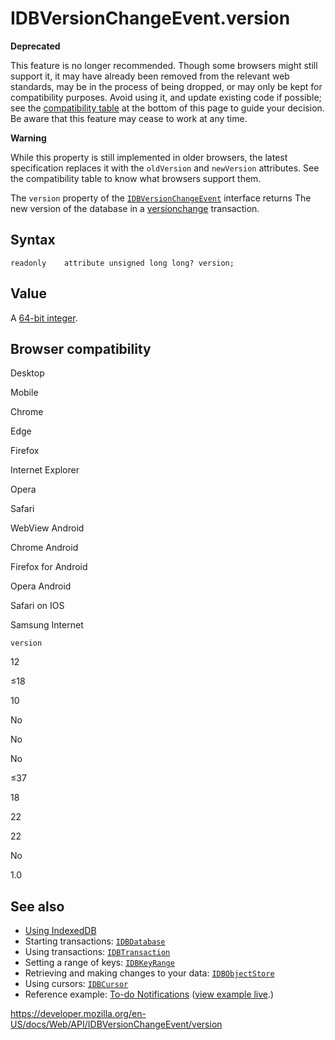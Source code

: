 IDBVersionChangeEvent.version
=============================

**Deprecated**

This feature is no longer recommended. Though some browsers might still support it, it may have already been removed from the relevant web standards, may be in the process of being dropped, or may only be kept for compatibility purposes. Avoid using it, and update existing code if possible; see the [compatibility table](#browser_compatibility) at the bottom of this page to guide your decision. Be aware that this feature may cease to work at any time.

**Warning**

While this property is still implemented in older browsers, the latest specification replaces it with the `oldVersion` and `newVersion` attributes. See the compatibility table to know what browsers support them.

The `version` property of the [`IDBVersionChangeEvent`](../idbversionchangeevent) interface returns The new version of the database in a [versionchange](../idbtransaction#version_change) transaction.

Syntax
------

    readonly    attribute unsigned long long? version;

Value
-----

A [64-bit integer](https://developer.mozilla.org/en-US/docs/NSPR_API_Reference/Long_Long_(64-bit)_Integers).

Browser compatibility
---------------------

Desktop

Mobile

Chrome

Edge

Firefox

Internet Explorer

Opera

Safari

WebView Android

Chrome Android

Firefox for Android

Opera Android

Safari on IOS

Samsung Internet

`version`

12

≤18

10

No

No

No

≤37

18

22

22

No

1.0

See also
--------

-   [Using IndexedDB](../indexeddb_api/using_indexeddb)
-   Starting transactions: [`IDBDatabase`](../idbdatabase)
-   Using transactions: [`IDBTransaction`](../idbtransaction)
-   Setting a range of keys: [`IDBKeyRange`](../idbkeyrange)
-   Retrieving and making changes to your data: [`IDBObjectStore`](../idbobjectstore)
-   Using cursors: [`IDBCursor`](../idbcursor)
-   Reference example: [To-do Notifications](https://github.com/mdn/to-do-notifications/tree/gh-pages) ([view example live](https://mdn.github.io/to-do-notifications/).)

<a href="https://developer.mozilla.org/en-US/docs/Web/API/IDBVersionChangeEvent/version" class="_attribution-link">https://developer.mozilla.org/en-US/docs/Web/API/IDBVersionChangeEvent/version</a>
